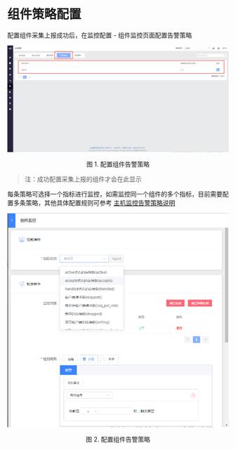 # 组件策略配置

配置组件采集上报成功后，在监控配置 - 组件监控页面配置告警策略

![-w2020](../../assets/compoent_configs.png)
<center>图 1. 配置组件告警策略</center>

> 注：成功配置采集上报的组件才会在此显示

每条策略可选择一个指标进行监控，如需监控同一个组件的多个指标，目前需要配置多条策略，其他具体配置规则可参考 [主机监控告警策略说明](5.1/蓝鲸监控/快速入门/主机监控/host_monitor_config.md)

![-w2020](../../assets/compoent_configs2.png)
<center>图 2. 配置组件告警策略</center>
